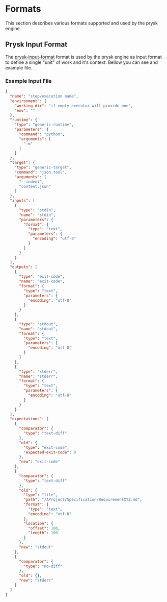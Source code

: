# Formats
This section describes various formats supported and used by the prysk engine.


## Prysk Input Format
The [prysk-input-format](../resources/schemas/prysk-input-fromat.schema) format is used by the prysk engine
as input format to define a single "unit" of work and it's context.
Bellow you can see and example file.

### Example Input File
```json
{
  "name": "step/execution name",
  "environment": {
    "working-dir": "if empty executor will provide one",
    "env": ""
  },
  "runtime": {
    "type": "generic-runtime",
    "parameters": {
      "command": "python",
      "arguments": [
        "-m"
      ]
    }
  },
  "target": {
    "type": "generic-target",
    "command": "json.tool",
    "arguments": [
      "--indent",
      "content.json"
    ]
  },
  "inputs": [
    {
      "type": "stdin",
      "name": "stdin",
      "parameters": {
        "format": {
          "type": "text",
          "parameters": {
            "encoding": "utf-8"
          }
        }
      }
    }
  ],
  "outputs": [
    {
      "type": "exit-code",
      "name": "exit-code",
      "format": {
        "type": "text",
        "parameters": {
          "encoding": "utf-8"
        }
      }
    },
    {
      "type": "stdout",
      "name": "stdout",
      "format": {
        "type": "text",
        "parameters": {
          "encoding": "utf-8"
        }
      }
    },
    {
      "type": "stderr",
      "name": "stderr",
      "format": {
        "type": "text",
        "parameters": {
          "encoding": "utf-8"
        }
      }
    }
  ],
  "expectations": [
    {
      "comparator": {
        "type": "text-diff"
      },
      "old": {
        "type": "exit-code",
        "expected-exit-code": 0
      },
      "new": "exit-code"
    },
    {
      "comparator": {
        "type": "text-diff"
      },
      "old": {
        "type": "file",
        "path": "/AProject/Specification/RequirementXYZ.md",
        "format": {
          "type": "text",
          "encoding": "utf-8"
        },
        "location": {
          "offset": 100,
          "length": 100
        }
      },
      "new": "stdout"
    },
    {
      "comparator": {
        "type": "no-diff"
      },
      "old": {},
      "new": "stderr"
    }
  ]
}
```